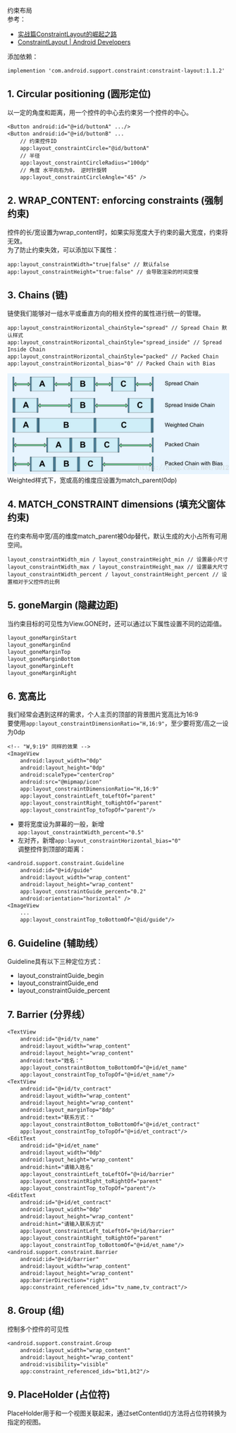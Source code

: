 约束布局  
参考：  
* [实战篇ConstraintLayout的崛起之路](https://www.jianshu.com/p/a74557359882)  
* [ConstraintLayout | Android Developers](https://developer.android.google.cn/reference/android/support/constraint/ConstraintLayout)  

添加依赖：  
```
implemention 'com.android.support.constraint:constraint-layout:1.1.2'
```
## 1. Circular positioning (圆形定位)
以一定的角度和距离，用一个控件的中心去约束另一个控件的中心。  
```
<Button android:id="@+id/buttonA" .../>
<Button android:id="@+id/buttonB" ...
    // 约束控件ID
    app:layout_constraintCircle="@id/buttonA"
    // 半径
    app:layout_constraintCircleRadius="100dp"
    // 角度 水平向右为0， 逆时针旋转
    app:layout_constraintCircleAngle="45" />
```
## 2. WRAP_CONTENT: enforcing constraints (强制约束)
控件的长/宽设置为wrap_content时，如果实际宽度大于约束的最大宽度，约束将无效。  
为了防止约束失效，可以添加以下属性：  
```
app:layout_constraintWidth="true|false" // 默认false
app:layout_constraintHeight="true:false" // 会导致渲染的时间变慢
```
## 3. Chains (链)
链使我们能够对一组水平或垂直方向的相关控件的属性进行统一的管理。  
```
app:layout_constraintHorizontal_chainStyle="spread" // Spread Chain 默认样式
app:layout_constraintHorizontal_chainStyle="spread_inside" // Spread Inside Chain
app:layout_constraintHorizontal_chainStyle="packed" // Packed Chain
app:layout_constraintHorizontal_bias="0" // Packed Chain with Bias
```
![images](https://github.com/nonelittlesong/study-java/blob/master/Layout/ConstraintLayout/imgs/Screenshot%20from%202018-11-20%2009-53-31.png)  
Weighted样式下，宽或高的维度应设置为match_parent(0dp)  
## 4. MATCH_CONSTRAINT dimensions (填充父窗体约束)
在约束布局中宽/高的维度match_parent被0dp替代，默认生成的大小占所有可用空间。  
```
layout_constraintWidth_min / layout_constraintHeight_min // 设置最小尺寸
layout_constraintWidth_max / layout_constraintHeight_max // 设置最大尺寸
layout_constraintWidth_percent / layout_constraintHeight_percent // 设置相对于父控件的比例
```
## 5. goneMargin (隐藏边距)
当约束目标的可见性为View.GONE时，还可以通过以下属性设置不同的边距值。  
```
layout_goneMarginStart
layout_goneMarginEnd
layout_goneMarginTop
layout_goneMarginBottom
layout_goneMarginLeft
layout_goneMarginRight
```
## 6. 宽高比
我们经常会遇到这样的需求，个人主页的顶部的背景图片宽高比为16:9  
要使用`app:layout_constraintDimensionRatio="H,16:9"`，至少要将宽/高之一设为0dp  
```
<!-- "W,9:19" 同样的效果 -->
<ImageView
    android:layout_width="0dp"
    android:layout_height="0dp"
    android:scaleType="centerCrop"
    android:src="@mipmap/icon"
    app:layout_constraintDimensionRatio="H,16:9"
    app:layout_constraintLeft_toLeftOf="parent"
    app:layout_constraintRight_toRightOf="parent"
    app:layout_constraintTop_toTopOf="parent"/>
```
* 要将宽度设为屏幕的一般，新增`app:layout_constraintWidth_percent="0.5"`  
* 左对齐，新增`app:layout_constraintHorizontal_bias="0"`  
调整控件到顶部的距离：  
```
<android.support.constraint.Guideline
    android:id="@+id/guide"
    android:layout_width="wrap_content"
    android:layout_height="wrap_content"
    app:layout_constraintGuide_percent="0.2"
    android:orientation="horizontal" />
<ImageView
    ...
    app:layout_constraintTop_toBottomOf="@id/guide"/>
```
## 6. Guideline (辅助线）
Guideline具有以下三种定位方式：  
* layout_constraintGuide_begin
* layout_constraintGuide_end
* layout_constraintGuide_percent

## 7. Barrier (分界线）
```
<TextView 
    android:id="@+id/tv_name" 
    android:layout_width="wrap_content" 
    android:layout_height="wrap_content" 
    android:text="姓名：" 
    app:layout_constraintBottom_toBottomOf="@+id/et_name" 
    app:layout_constraintTop_toTopOf="@+id/et_name"/> 
<TextView 
    android:id="@+id/tv_contract" 
    android:layout_width="wrap_content" 
    android:layout_height="wrap_content" 
    android:layout_marginTop="8dp" 
    android:text="联系方式：" 
    app:layout_constraintBottom_toBottomOf="@+id/et_contract" 
    app:layout_constraintTop_toTopOf="@+id/et_contract"/> 
<EditText 
    android:id="@+id/et_name" 
    android:layout_width="0dp" 
    android:layout_height="wrap_content" 
    android:hint="请输入姓名" 
    app:layout_constraintLeft_toLeftOf="@+id/barrier" 
    app:layout_constraintRight_toRightOf="parent" 
    app:layout_constraintTop_toTopOf="parent"/> 
<EditText 
    android:id="@+id/et_contract" 
    android:layout_width="0dp" 
    android:layout_height="wrap_content" 
    android:hint="请输入联系方式" 
    app:layout_constraintLeft_toLeftOf="@+id/barrier" 
    app:layout_constraintRight_toRightOf="parent" 
    app:layout_constraintTop_toBottomOf="@+id/et_name"/> 
<android.support.constraint.Barrier 
    android:id="@+id/barrier" 
    android:layout_width="wrap_content" 
    android:layout_height="wrap_content" 
    app:barrierDirection="right" 
    app:constraint_referenced_ids="tv_name,tv_contract"/>
```
## 8. Group (组)
控制多个控件的可见性  
```
<android.support.constraint.Group
    android:layout_width="wrap_content"
    android:layout_height="wrap_content"
    android:visibility="visible"
    app:constraint_referenced_ids="bt1,bt2"/>
```
## 9. PlaceHolder (占位符)
PlaceHolder用于和一个视图关联起来，通过setContentId()方法将占位符转换为指定的视图。
